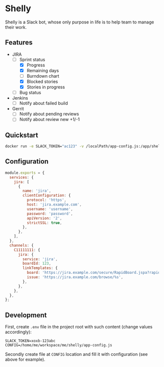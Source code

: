 # Shelly

Shelly is a Slack bot, whose only purpose in life is to help team to
manage their work.

## Features

- JIRA
  - [ ] Sprint status
    - [x] Progress
    - [x] Remaining days
    - [ ] Burndown chart
    - [x] Blocked stories
    - [x] Stories in progress
  - [ ] Bug status
- Jenkins
  - [ ] Notify about failed build
- Gerrit
  - [ ] Notify about pending reviews
  - [ ] Notify about review new +1/-1

## Quickstart

```bash
docker run -e SLACK_TOKEN="ac123" -v /localPath/app-config.js:/app/shelly-config.js fylmtm/shelly:0.1.5
```

## Configuration

```javascript
module.exports = {
  services: {
    jira: [
      {
        name: 'jira',
        clientConfiguration: {
          protocol: 'https',
          host: 'jira.example.com',
          username: 'username',
          password: 'password',
          apiVersion: '2',
          strictSSL: true,
        },
      },
    ],
  },
  channels: {
    C11111111: {
      jira: {
        service: 'jira',
        boardId: 123,
        linkTemplates: {
          board: 'https://jira.example.com/secure/RapidBoard.jspa?rapidView=%s',
          issue: 'https://jira.example.com/browse/%s',
        },
      },
    },
  },
};
```

## Development

First, create `.env` file in the project root with such content (change values accordingly):

```
SLACK_TOKEN=xoxb-123abc
CONFIG=/home/me/workspace/me/shelly/app-config.js
```

Secondly create file at `CONFIG` location and fill it with configuration (see above for example).
